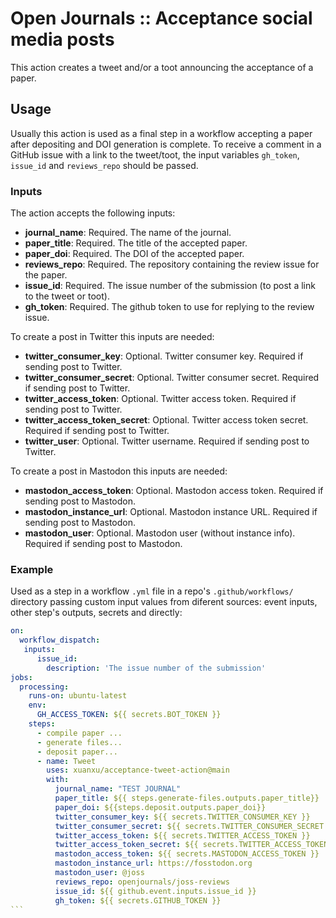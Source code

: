 # Open Journals :: Acceptance social media posts

This action creates a tweet and/or a toot announcing the acceptance of a paper.

## Usage

Usually this action is used as a final step in a workflow accepting a paper after depositing and DOI generation is complete.
To receive a comment in a GitHub issue with a link to the tweet/toot, the input variables `gh_token`, `issue_id` and `reviews_repo` should be passed.

### Inputs

The action accepts the following inputs:

- **journal_name**: Required. The name of the journal.
- **paper_title**: Required. The title of the accepted paper.
- **paper_doi**: Required. The DOI of the accepted paper.
- **reviews_repo**: Required. The repository containing the review issue for the paper.
- **issue_id**: Required. The issue number of the submission (to post a link to the tweet or toot).
- **gh_token**: Required. The github token to use for replying to the review issue.

To create a post in Twitter this inputs are needed:

- **twitter_consumer_key**: Optional. Twitter consumer key. Required if sending post to Twitter.
- **twitter_consumer_secret**: Optional. Twitter consumer secret. Required if sending post to Twitter.
- **twitter_access_token**: Optional. Twitter access token. Required if sending post to Twitter.
- **twitter_access_token_secret**: Optional. Twitter access token secret. Required if sending post to Twitter.
- **twitter_user**: Optional. Twitter username. Required if sending post to Twitter.

To create a post in Mastodon this inputs are needed:

- **mastodon_access_token**: Optional. Mastodon access token. Required if sending post to Mastodon.
- **mastodon_instance_url**: Optional. Mastodon instance URL. Required if sending post to Mastodon.
- **mastodon_user**: Optional. Mastodon user (without instance info). Required if sending post to Mastodon.


### Example

Used as a step in a workflow `.yml` file in a repo's `.github/workflows/` directory passing custom input values from diferent sources: event inputs, other step's outputs, secrets and directly:

````yaml
on:
  workflow_dispatch:
   inputs:
      issue_id:
        description: 'The issue number of the submission'
jobs:
  processing:
    runs-on: ubuntu-latest
    env:
      GH_ACCESS_TOKEN: ${{ secrets.BOT_TOKEN }}
    steps:
      - compile paper ...
      - generate files...
      - deposit paper...
      - name: Tweet
        uses: xuanxu/acceptance-tweet-action@main
        with:
          journal_name: "TEST JOURNAL"
          paper_title: ${{ steps.generate-files.outputs.paper_title}}
          paper_doi: ${{steps.deposit.outputs.paper_doi}}
          twitter_consumer_key: ${{ secrets.TWITTER_CONSUMER_KEY }}
          twitter_consumer_secret: ${{ secrets.TWITTER_CONSUMER_SECRET }}
          twitter_access_token: ${{ secrets.TWITTER_ACCESS_TOKEN }}
          twitter_access_token_secret: ${{ secrets.TWITTER_ACCESS_TOKEN_SECRET }}
          mastodon_access_token: ${{ secrets.MASTODON_ACCESS_TOKEN }}
          mastodon_instance_url: https://fosstodon.org
          mastodon_user: @joss
          reviews_repo: openjournals/joss-reviews
          issue_id: ${{ github.event.inputs.issue_id }}
          gh_token: ${{ secrets.GITHUB_TOKEN }}
```

